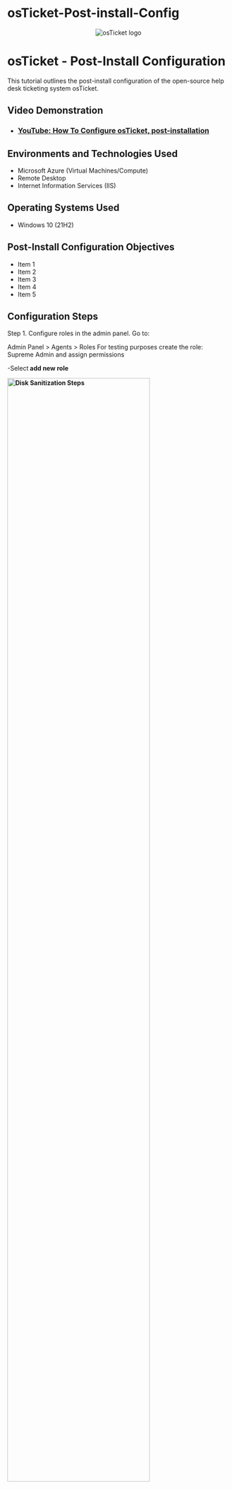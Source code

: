 # osTicket-Post-install-Config
<p align="center">
<img src="https://i.imgur.com/Clzj7Xs.png" alt="osTicket logo"/>
</p>

<h1>osTicket - Post-Install Configuration</h1>
This tutorial outlines the post-install configuration of the open-source help desk ticketing system osTicket.<br />


<h2>Video Demonstration</h2>

- ### [YouTube: How To Configure osTicket, post-installation](https://www.youtube.com)

<h2>Environments and Technologies Used</h2>

- Microsoft Azure (Virtual Machines/Compute)
- Remote Desktop
- Internet Information Services (IIS)

<h2>Operating Systems Used </h2>

- Windows 10</b> (21H2)

<h2>Post-Install Configuration Objectives</h2>

- Item 1
- Item 2
- Item 3
- Item 4
- Item 5

<h2>Configuration Steps</h2>
Step 1. Configure roles in the admin panel. Go to:

Admin Panel > Agents > Roles
For testing purposes create the role: Supreme Admin and assign permissions
<p>
-Select<strong> add new role <strong>
<p>
<img src="https://i.imgur.com/Q0cqtHv.png" height="80%" width="80%" alt="Disk Sanitization Steps"/>
</p>
<p>
- <strong> Name your new role <strong>  
<p>
<img src="https://i.imgur.com/FkdB3L8.png" height="80%" width="80%" alt="Disk Sanitization Steps"/>
</p>
<p>
- <strong> Assign desired permissions and then click add role. <strong>
<img src="https://i.imgur.com/gQeHxLO.png" height="80%" width="80%" alt="Disk Sanitization Steps"/>
<p>
</p>
<br />
<p>
Step 2. Configure the Departments

Admin Panel > Agents > Departments
For testing purposes create the department: System Administrators
<p>
</p>
  - Select <strong>add new department<strong> and name your department, then click <strong>create department<strong>
<p>
<img src="https://i.imgur.com/uPv5eTt.png" height="80%" width="80%" alt="Disk Sanitization Steps"/>
</p>
<p>
</p>
<br />
Step 3. Configure Teams

Admin Panel > Agents > Teams
For the purposes of testing create two teams (Level I Support, Level II Support)
<p>
<img src="https://i.imgur.com/YVk8Aj8.png" height="80%" width="80%" alt="Disk Sanitization Steps"/>
</p>
<p>
</p>
<br />

Step 4. Allow anyone to create tickets. Go to:

Admin Panel > Settings > User Settings
Registration Required: Require registration and login to create tickets
<p>
</p>
<img src="https://i.imgur.com/ByxGLUC.png" height="80%" width="80%" alt="Disk Sanitization Steps"/>
</p>
<p>
</p>
<br />
Step 5. Configure Agents (Workers who will work the tickets). Go to:

Admin Panel > Agents > Add New
(Whatever names you choose)
<p>
<img src="https://i.imgur.com/XK1qd7w.png" height="80%" width="80%" alt="Disk Sanitization Steps"/>
</p>
<p>
</p>
<br />

-Set agent password
<p>
5b.
<p>
</p>

<img src="https://i.imgur.com/CJM6fLG.png" height="80%" width="80%" alt="Disk Sanitization Steps"/>
  
<p>
</br>

-Set department for agent
<p>
5c.
<p>
</p>
<img src="https://i.imgur.com/k16lfCq.png" height="80%" width="80%" alt="Disk Sanitization Steps"/>
</p>
<p>
<br /> 
  
-Set permissions
<p>
5d.
<p>
</p>
<img src="https://i.imgur.com/aLDuNto.png" height="80%" width="80%" alt="Disk Sanitization Steps"/>
</p>
<p>
<br />

-Set team and click create!
<p>
5e.
<p>
</p>
<img src="https://i.imgur.com/gH0rPn4.png" height="80%" width="80%" alt="Disk Sanitization Steps"/>  
</p>
<br />
Step 6. Go the the agent panel and create new user (Customers who can create a service ticket request). Go to:

Agent Panel > Users > Add New
For the purposes of testing create two users 
<p>
<img src="https://i.imgur.com/frlNIaS.png" height="80%" width="80%" alt="Disk Sanitization Steps"/>

</p>
<p>
</p>
<br />
- Enter details for new user
<p>
6b.  
<p>
<img src="https://i.imgur.com/5li4Knj.png" height="80%" width="80%" alt="Disk Sanitization Steps"/>
</p>
<p>
</p>
<br />
- Click create and new user is created!
<p>
6c.
<p>
<img src="https://i.imgur.com/2IGzysR.png" height="80%" width="80%" alt="Disk Sanitization Steps"/>
</p>
<p>
</p>
<br />
- Register the new user, set a password and click create account
<p>
6d. 
<p>
<img src="https://i.imgur.com/en8UEQA.png" height="80%" width="80%" alt="Disk Sanitization Steps"/>
</p>
<p>
Lorem ipsum dolor sit amet, consectetur adipiscing elit, sed do eiusmod tempor incididunt ut labore et dolore magna aliqua. Ut enim ad minim veniam, quis nostrud exercitation ullamco laboris nisi ut aliquip ex ea commodo consequat. Duis aute irure dolor in reprehenderit in voluptate velit esse cillum dolore eu fugiat nulla pariatur.
</p>
<br />

